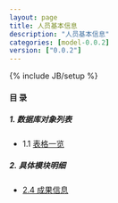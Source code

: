 ```yaml
---
layout: page
title: 人员基本信息 
description: "人员基本信息"
categories: [model-0.0.2]
version: ["0.0.2"]
---
```

{% include JB/setup %}

#### 目 录

##### 1. 数据库对象列表
  * 1.1 [表格一览](tables.html)

##### 2. 具体模块明细
* [2.4 成果信息](info.html)
